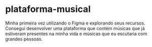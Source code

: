 # plataforma-musical
Minha primeira vez utilizando o Figma e explorando seus recursos. Consegui desenvolver uma plataforma que contém músicas que já estiveram presentes na minha vida e músicas que eu escutaria com grandes pessoas.
